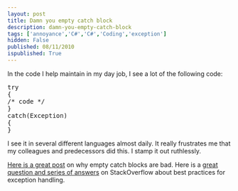```yaml
---
layout: post
title: Damn you empty catch block
description: damn-you-empty-catch-block
tags: ['annoyance','C#','C#','Coding','exception']
hidden: False
published: 08/11/2010
ispublished: True
---
```

In the code I help maintain in my day job, I see a lot of the following code:
<pre class="brush:csharp">
try
{
/* code */
}
catch(Exception)
{
}
</pre>
I see it in several different languages almost daily. It really frustrates me that my colleagues and predecessors did this. I stamp it out ruthlessly.

<a href="http://blogs.msdn.com/b/clrteam/archive/2009/02/19/why-catch-exception-empty-catch-is-bad.aspx">Here is a great post</a> on why empty catch blocks are bad. Here is a <a href="http://stackoverflow.com/questions/183589/c-windows-forms-best-practice-exception-handling" target="_blank">great question and series of answers</a> on StackOverflow about best practices for exception handling.
